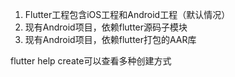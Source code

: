 1. Flutter工程包含iOS工程和Android工程（默认情况）
2. 现有Android项目，依赖flutter源码子模块
3. 现有Android项目，依赖flutter打包的AAR库

flutter help create可以查看多种创建方式